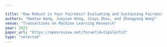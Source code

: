 ```yaml
---

title: "How Robust is Your Fairness? Evaluating and Sustaining Fairness under Unseen Distribution Shifts."
authors: "Haotao Wang, Junyuan Hong, Jiayu Zhou, and Zhangyang Wang"
venue: "Transactions on Machine Learning Research"
year: 2023
paper_url: "https://openreview.net/forum?id=11pGlecTz2"
type: "selected"
---
```

